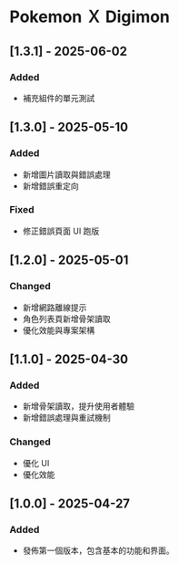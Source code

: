 # Pokemon Ｘ Digimon

## [1.3.1] - 2025-06-02

### Added
- 補充組件的單元測試

## [1.3.0] - 2025-05-10

### Added
- 新增圖片讀取與錯誤處理
- 新增錯誤重定向

### Fixed
- 修正錯誤頁面 UI 跑版

## [1.2.0] - 2025-05-01

### Changed
- 新增網路離線提示
- 角色列表頁新增骨架讀取
- 優化效能與專案架構

## [1.1.0] - 2025-04-30

### Added
- 新增骨架讀取，提升使用者體驗
- 新增錯誤處理與重試機制

### Changed
- 優化 UI
- 優化效能

## [1.0.0] - 2025-04-27

### Added
- 發佈第一個版本，包含基本的功能和界面。